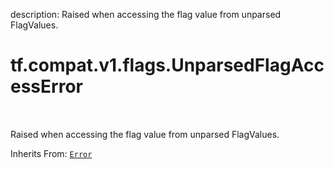 description: Raised when accessing the flag value from unparsed FlagValues.

<div itemscope itemtype="http://developers.google.com/ReferenceObject">
<meta itemprop="name" content="tf.compat.v1.flags.UnparsedFlagAccessError" />
<meta itemprop="path" content="Stable" />
</div>

# tf.compat.v1.flags.UnparsedFlagAccessError

<!-- Insert buttons and diff -->

<table class="tfo-notebook-buttons tfo-api nocontent" align="left">

</table>



Raised when accessing the flag value from unparsed FlagValues.

Inherits From: [`Error`](../../../../tf/compat/v1/flags/Error.md)

<!-- Placeholder for "Used in" -->


